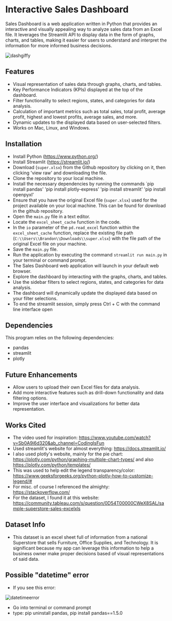 # Interactive Sales Dashboard
Sales Dashboard is a web application written in Python that provides an interactive and visually appealing way to analyze sales data from an Excel file. It leverages the Streamlit API to display data in the form of graphs, charts, and tables, making it easier for users to understand and interpret the information for more informed business decisions.

![dashgiffy](https://github.com/brandonladd/SalesDashboard/assets/124627243/4062a077-8663-49d9-9852-6650f9c1df8f)

## Features
- Visual representation of sales data through graphs, charts, and tables.
- Key Performance Indicators (KPIs) displayed at the top of the dashboard.
- Filter functionality to select regions, states, and categories for data analysis.
- Calculation of important metrics such as total sales, total profit, average profit, highest and lowest profits, average sales, and more.
- Dynamic updates to the displayed data based on user-selected filters.
- Works on Mac, Linux, and Windows.

## Installation
- Install Python (https://www.python.org/)
- Install Streamlit (https://streamlit.io/)
- Download (`super.xlsx`) from the Github repository by clicking on it, then clicking 'view raw' and downloading the file.
- Clone the repository to your local machine.
- Install the necessary dependencies by running the commands `pip install pandas' 'pip install plotly-express' 'pip install streamlit' 'pip install openpyxl'
- Ensure that you have the original Excel file (`super.xlsx`) used for the project available on your local machine. This can be found for download in the github repository.
- Open the `main.py` file in a text editor.
- Locate the `excel_sheet_cache` function in the code.
- In the `io` parameter of the `pd.read_excel` function within the `excel_sheet_cache` function, replace the existing file path (`C:\\Users\\Brandon\\Downloads\\super.xlsx`) with the file path of the original Excel file on your machine.
- Save the `main.py` file.
- Run the application by executing the command `streamlit run main.py` in your terminal or command prompt.
- The Sales Dashboard web application will launch in your default web browser.
- Explore the dashboard by interacting with the graphs, charts, and tables.
- Use the sidebar filters to select regions, states, and categories for data analysis.
- The dashboard will dynamically update the displayed data based on your filter selections.
- To end the streamlit session, simply press Ctrl + C with the command line interface open

## Dependencies
This program relies on the following dependencies:
- pandas
- streamlit
- plotly

## Future Enhancements
- Allow users to upload their own Excel files for data analysis.
- Add more interactive features such as drill-down functionality and data filtering options.
- Improve the user interface and visualizations for better data representation.

## Works Cited
- The video used for inspiration: https://www.youtube.com/watch?v=Sb0A9i6d320&ab_channel=CodingIsFun
- Used streamlit's website for almost everything: https://docs.streamlit.io/
- I also used plotly's website, mainly for the pie chart: https://plotly.com/python/graphing-multiple-chart-types/  and also https://plotly.com/python/templates/
- This was used to help edit the legend transparency/color: https://www.geeksforgeeks.org/python-plotly-how-to-customize-legend/#
- For misc. of course I referenced the almighty: https://stackoverflow.com/
- For the dataset, I found it at this website: https://community.tableau.com/s/question/0D54T00000CWeX8SAL/sample-superstore-sales-excelxls

## Dataset Info
- This dataset is an excel sheet full of information from a national Superstore that sells Furniture, Office Supplies, and Technology. It is significant because my app can leverage this information to help a business owner make proper decisions based of visual representations of said data.

## Possible "datetime" error
- If you see this error:

![datetimeerror](https://github.com/brandonladd/SalesDashboard/assets/124627243/053952f9-dcba-4a1f-9dfb-dcf25c61325f)

- Go into terminal or command prompt
- type: pip uninstall pandas, pip install pandas==1.5.0
